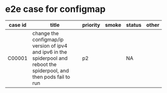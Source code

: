 # e2e case for configmap

| case id  | title                              | priority | smoke | status | other |
|---------|-----------------------------------------|----------|---------|--------|-------|
| C00001  | change the configmap/ip version of ipv4 and ipv6 in the spiderpool and reboot the spiderpool, and then pods fail to run|p2||NA||
